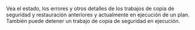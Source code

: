 Vea el estado, los errores y otros detalles de los trabajos de copia de seguridad y restauración anteriores y actualmente en ejecución de un plan. También puede detener un trabajo de copia de seguridad en ejecución.

